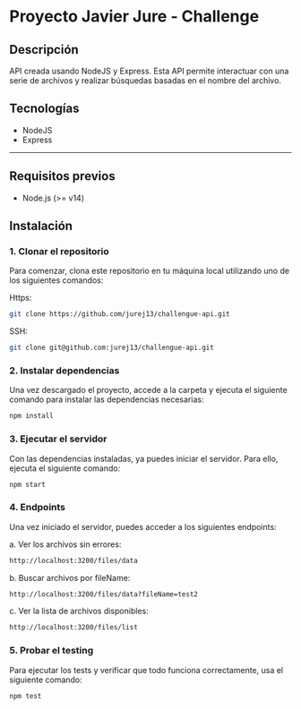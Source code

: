 # Proyecto Javier Jure - Challenge

## Descripción

API creada usando NodeJS y Express. Esta API permite interactuar con una serie de archivos y realizar búsquedas basadas en el nombre del archivo.

## Tecnologías

- NodeJS
- Express

---

## Requisitos previos

- Node.js (>= v14)

## Instalación

### 1. Clonar el repositorio

Para comenzar, clona este repositorio en tu máquina local utilizando uno de los siguientes comandos:

Https:

```bash
git clone https://github.com/jurej13/challengue-api.git
```

SSH:

```bash
git clone git@github.com:jurej13/challengue-api.git
```

### 2. Instalar dependencias

Una vez descargado el proyecto, accede a la carpeta y ejecuta el siguiente comando para instalar las dependencias necesarias:

```bash
npm install
```

### 3. Ejecutar el servidor

Con las dependencias instaladas, ya puedes iniciar el servidor. Para ello, ejecuta el siguiente comando:

```bash
npm start
```

### 4. Endpoints

Una vez iniciado el servidor, puedes acceder a los siguientes endpoints:

a. Ver los archivos sin errores:

```bash
http://localhost:3200/files/data
```

b. Buscar archivos por fileName:

```bash
http://localhost:3200/files/data?fileName=test2
```

c. Ver la lista de archivos disponibles:

```bash
http://localhost:3200/files/list
```

### 5. Probar el testing

Para ejecutar los tests y verificar que todo funciona correctamente, usa el siguiente comando:

```bash
npm test
```
